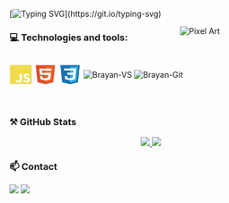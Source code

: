 [![Typing SVG](https://readme-typing-svg.herokuapp.com?font=Fira+Code&weight=700&pause=1000&color=883EDD&width=435&lines=Welcome+to+my+Github+profile!;Hi%2C+everyone!+I'm+Kaique+Brayan.)](https://git.io/typing-svg)

<img src="https://github.com/user-attachments/assets/3dd95ed7-9349-404f-8506-a3ad9a4cf5fb" alt="Pixel Art" align="right" width="200">

###  💻 Technologies and tools:

<div style="display: inline_block"><br>
  <img align="center" alt="Brayan-Js" height="35" width="40" src="https://raw.githubusercontent.com/devicons/devicon/master/icons/javascript/javascript-plain.svg">
  <img align="center" alt="Brayan-HTML" height="35" width="40" src="https://raw.githubusercontent.com/devicons/devicon/master/icons/html5/html5-original.svg">
  <img align="center" alt="Brayan-CSS" height="35" width="40" src="https://raw.githubusercontent.com/devicons/devicon/master/icons/css3/css3-original.svg">
  <img align="center" alt="Brayan-VS" height="35" width="40" src="https://cdn.jsdelivr.net/gh/devicons/devicon/icons/vscode/vscode-original.svg">
  <img align="center" alt="Brayan-Git" height="35" width="40" src="https://cdn.jsdelivr.net/gh/devicons/devicon/icons/git/git-original.svg">
</div><br><br>

### ⚒️ GitHub Stats
<div align="center" style="display: flex; justify-content: center;">
  <a href="https://github.com/LIMA-K-B-A">
    <img height="195px" src="https://github-readme-stats.vercel.app/api?username=LIMA-K-B-A&theme=midnight-purple&show_icons=true&hide_border=true&count_private=false"/>
    <img height="195px" src="https://github-readme-stats.vercel.app/api/top-langs/?username=LIMA-K-B-A&theme=midnight-purple&show_icons=true&hide_border=true&layout=compact"/>
  </a>
</div>
    
### 📫 Contact

<div> 
  <a href="https://www.linkedin.com/in/kaiquebrayan/" target="_blank"><img src="https://img.shields.io/badge/-LinkedIn-%230077B5?style=for-the-badge&logo=linkedin&logoColor=white" target="_blank"></a> 
  <a href="mailto:kaiquebrayan007@gmail.com"><img src="https://img.shields.io/badge/-Gmail-%23333?style=for-the-badge&logo=gmail&logoColor=white" target="_blank"></a>
</div>

